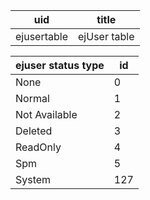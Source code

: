 | uid  | title  |
|---|---|
|ejusertable|ejUser table|

| ejuser status type  | id  |
|---|---|
| None | 0 |
|	Normal | 1  |
|	Not Available | 2 |
|	Deleted | 3 |
|	ReadOnly | 4 |
|	Spm | 5 |
|	System | 127 |
